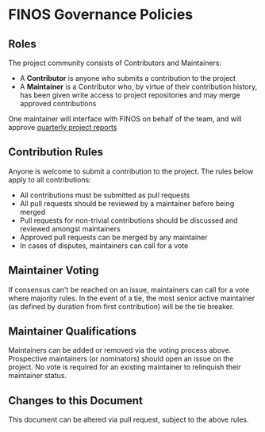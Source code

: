 # FINOS Governance Policies

## Roles

The project community consists of Contributors and Maintainers:
* A **Contributor** is anyone who submits a contribution to the project
* A **Maintainer** is a Contributor who, by virtue of their contribution history, has been given write access to project repositories and may merge approved contributions

One maintainer will interface with FINOS on behalf of the team, and will approve [quarterly project reports](https://community.finos.org/docs/governance/#project-governing-board-reporting)

## Contribution Rules

Anyone is welcome to submit a contribution to the project. The rules below apply to all contributions:

* All contributions must be submitted as pull requests
* All pull requests should be reviewed by a maintainer before being merged
* Pull requests for non-trivial contributions should be discussed and reviewed amongst maintainers
* Approved pull requests can be merged by any maintainer
* In cases of disputes, maintainers can call for a vote

## Maintainer Voting

If consensus can't be reached on an issue, maintainers can call for a vote where majority rules. In the event of a tie, the most senior active maintainer (as defined by duration from first contribution) will be the tie breaker.

## Maintainer Qualifications

Maintainers can be added or removed via the voting process above. Prospective maintainers (or nominators) should open an issue on the project. No vote is required for an existing maintainer to relinquish their maintainer status.

## Changes to this Document

This document can be altered via pull request, subject to the above rules.
